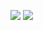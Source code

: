 ![](https://github-readme-stats.vercel.app/api?username=henriqueccmac&show_icons=true)
![](https://github-readme-stats.vercel.app/api/top-langs/?username=henriqueccmac&theme=blue-green)
